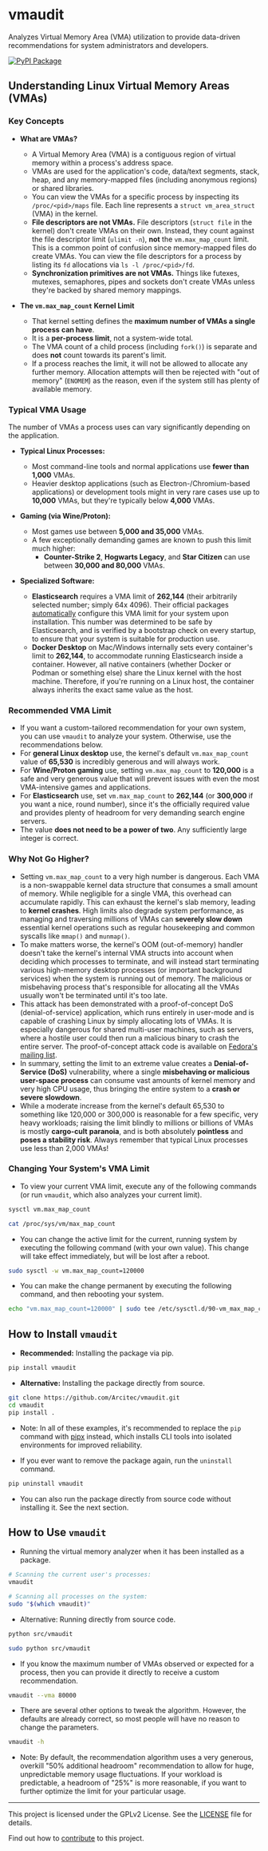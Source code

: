 # vmaudit

Analyzes Virtual Memory Area (VMA) utilization to provide data-driven
recommendations for system administrators and developers.

[![PyPI Package](https://badge.fury.io/py/vmaudit.svg)](https://pypi.org/project/vmaudit/)


## Understanding Linux Virtual Memory Areas (VMAs)

### Key Concepts

- **What are VMAs?**
    - A Virtual Memory Area (VMA) is a contiguous region of virtual memory within
      a process's address space.
    - VMAs are used for the application's code, data/text segments, stack, heap,
      and any memory-mapped files (including anonymous regions) or shared libraries.
    - You can view the VMAs for a specific process by inspecting its `/proc/<pid>/maps`
      file. Each line represents a `struct vm_area_struct` (VMA) in the kernel.
    - **File descriptors are not VMAs.** File descriptors (`struct file` in the
      kernel) don't create VMAs on their own. Instead, they count against the
      file descriptor limit (`ulimit -n`), **not** the `vm.max_map_count` limit.
      This is a common point of confusion since memory-mapped files do create
      VMAs. You can view the file descriptors for a process by listing its `fd`
      allocations via `ls -l /proc/<pid>/fd`.
    - **Synchronization primitives are not VMAs.** Things like futexes, mutexes,
      semaphores, pipes and sockets don't create VMAs unless they're backed by
      shared memory mappings.


- **The `vm.max_map_count` Kernel Limit**
    - That kernel setting defines the **maximum number of VMAs a single process**
      **can have**.
    - It is a **per-process limit**, not a system-wide total.
    - The VMA count of a child process (including `fork()`) is separate and does
      **not** count towards its parent's limit.
    - If a process reaches the limit, it will not be allowed to allocate any
      further memory. Allocation attempts will then be rejected with "out of
      memory" (`ENOMEM`) as the reason, even if the system still has plenty
      of available memory.


### Typical VMA Usage

The number of VMAs a process uses can vary significantly depending on the application.

- **Typical Linux Processes:**
    - Most command-line tools and normal applications use **fewer than 1,000** VMAs.
    - Heavier desktop applications (such as Electron-/Chromium-based applications)
      or development tools might in very rare cases use up to **10,000** VMAs,
      but they're typically below **4,000** VMAs.

- **Gaming (via Wine/Proton):**
    - Most games use between **5,000 and 35,000** VMAs.
    - A few exceptionally demanding games are known to push this limit much higher:
        - **Counter-Strike 2**, **Hogwarts Legacy**, and **Star Citizen** can use
          between **30,000 and 80,000** VMAs.

- **Specialized Software:**
    - **Elasticsearch** requires a VMA limit of **262,144** (their arbitrarily
      selected number; simply 64x 4096). Their official packages [automatically](https://www.elastic.co/docs/deploy-manage/deploy/self-managed/vm-max-map-count)
      configure this VMA limit for your system upon installation. This number
      was determined to be safe by Elasticsearch, and is verified by a bootstrap
      check on every startup, to ensure that your system is suitable for
      production use.
    - **Docker Desktop** on Mac/Windows internally sets every container's limit
      to **262,144**, to accommodate running Elasticsearch inside a container.
      However, all native containers (whether Docker or Podman or something else)
      share the Linux kernel with the host machine. Therefore, if you're running on
      a Linux host, the container always inherits the exact same value as the host.


### Recommended VMA Limit

- If you want a custom-tailored recommendation for your own system, you can use
  `vmaudit` to analyze your system. Otherwise, use the recommendations below.
- For **general Linux desktop** use, the kernel's default `vm.max_map_count` value
  of **65,530** is incredibly generous and will always work.
- For **Wine/Proton gaming** use, setting `vm.max_map_count` to **120,000** is
  a safe and very generous value that will prevent issues with even the most
  VMA-intensive games and applications.
- For **Elasticsearch** use, set `vm.max_map_count` to **262,144** (or **300,000**
  if you want a nice, round number), since it's the officially required value
  and provides plenty of headroom for very demanding search engine servers.
- The value **does not need to be a power of two**. Any sufficiently large integer
  is correct.


### Why Not Go Higher?

- Setting `vm.max_map_count` to a very high number is dangerous. Each VMA is
  a non-swappable kernel data structure that consumes a small amount of memory.
  While negligible for a single VMA, this overhead can accumulate rapidly. This
  can exhaust the kernel's slab memory, leading to **kernel crashes**. High
  limits also degrade system performance, as managing and traversing millions
  of VMAs can **severely slow down** essential kernel operations such as regular
  housekeeping and common syscalls like `mmap()` and `munmap()`.
- To make matters worse, the kernel's OOM (out-of-memory) handler doesn't take
  the kernel's internal VMA structs into account when deciding which processes
  to terminate, and will instead start terminating various high-memory desktop
  processes (or important background services) when the system is running out of
  memory. The malicious or misbehaving process that's responsible for allocating
  all the VMAs usually won't be terminated until it's too late.
- This attack has been demonstrated with a proof-of-concept DoS (denial-of-service)
  application, which runs entirely in user-mode and is capable of crashing Linux
  by simply allocating lots of VMAs. It is especially dangerous for shared
  multi-user machines, such as servers, where a hostile user could then run
  a malicious binary to crash the entire server. The proof-of-concept attack
  code is available on [Fedora's mailing list](https://lists.fedoraproject.org/archives/list/devel@lists.fedoraproject.org/message/YGTDBA2XENG7GSMHFYZQNIIGCGS3LQCD/).
- In summary, setting the limit to an extreme value creates a **Denial-of-Service (DoS)**
  vulnerability, where a single **misbehaving or malicious user-space process**
  can consume vast amounts of kernel memory and very high CPU usage, thus bringing
  the entire system to a **crash or severe slowdown**.
- While a moderate increase from the kernel's default 65,530 to something like
  120,000 or 300,000 is reasonable for a few specific, very heavy workloads;
  raising the limit blindly to millions or billions of VMAs is mostly **cargo-cult**
  **paranoia**, and is both absolutely **pointless** and **poses a stability risk**.
  Always remember that typical Linux processes use less than 2,000 VMAs!


### Changing Your System's VMA Limit

- To view your current VMA limit, execute any of the following commands (or
  run `vmaudit`, which also analyzes your current limit).

```sh
sysctl vm.max_map_count

cat /proc/sys/vm/max_map_count
```

- You can change the active limit for the current, running system by executing
  the following command (with your own value). This change will take effect
  immediately, but will be lost after a reboot.

```sh
sudo sysctl -w vm.max_map_count=120000
```

- You can make the change permanent by executing the following command, and then
  rebooting your system.

```sh
echo "vm.max_map_count=120000" | sudo tee /etc/sysctl.d/90-vm_max_map_count.conf
```


## How to Install `vmaudit`

- **Recommended:** Installing the package via pip.

```sh
pip install vmaudit
```

- **Alternative:** Installing the package directly from source.

```sh
git clone https://github.com/Arcitec/vmaudit.git
cd vmaudit
pip install .
```

- Note: In all of these examples, it's recommended to replace the `pip` command
  with [pipx](https://pipx.pypa.io/stable/installation/) instead, which installs
  CLI tools into isolated environments for improved reliability.

- If you ever want to remove the package again, run the `uninstall` command.

```sh
pip uninstall vmaudit
```

- You can also run the package directly from source code without installing it.
  See the next section.


## How to Use `vmaudit`

- Running the virtual memory analyzer when it has been installed as a package.

```sh
# Scanning the current user's processes:
vmaudit

# Scanning all processes on the system:
sudo "$(which vmaudit)"
```

- Alternative: Running directly from source code.

```sh
python src/vmaudit

sudo python src/vmaudit
```

- If you know the maximum number of VMAs observed or expected for a process,
  then you can provide it directly to receive a custom recommendation.

```sh
vmaudit --vma 80000
```

- There are several other options to tweak the algorithm. However, the defaults
  are already correct, so most people will have no reason to change the parameters.

```sh
vmaudit -h
```

- Note: By default, the recommendation algorithm uses a very generous, overkill
  "50% additional headroom" recommendation to allow for huge, unpredictable
  memory usage fluctuations. If your workload is predictable, a headroom
  of "25%" is more reasonable, if you want to further optimize the limit for
  your particular usage.


---

This project is licensed under the GPLv2 License.
See the [LICENSE](LICENSE) file for details.

Find out how to [contribute](CONTRIBUTING.md) to this project.
